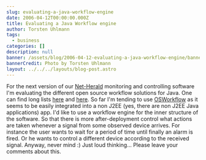 ```yaml
---
slug: evaluating-a-java-workflow-engine
date: 2006-04-12T00:00:00.000Z
title: Evaluating a Java Workflow engine
author: Torsten Uhlmann
tags:
  - business
categories: []
description: null
banner: /assets/blog/2006-04-12-evaluating-a-java-workflow-engine/banner.jpg
bannerCredit: Photo by Torsten Uhlmann
layout: ../../../layouts/blog-post.astro
---
```


For the next version of our [Net-Herald](http://www.agynamix.de/cms/index.php?option=content&task=view&id=13 "Net-Herald Monitoring and Controlling") monitoring and controlling software I'm evaluating the different open source workflow solutions for Java. One can find long lists [here](http://java-source.net/open-source/workflow-engines "Open-Source Java") and [here](http://www.manageability.org/blog/stuff/workflow_in_java/view "Manageability Blog"). So far I'm tending to use [OSWorkflow](http://www.opensymphony.com/osworkflow/ "OSWorkflow") as it seems to be easily integrated into a non J2EE (yes, there are non J2EE Java applications) app. I'd like to use a workflow engine for the inner structure of the software. So that there is more after-deployment control what actions are taken whenever a signal from some observed device arrives. For instance the user wants to wait for a period of time until finally an alarm is fired. Or he wants to control a different device according to the received signal. Anyway, never mind :) Just loud thinking... Please leave your comments about this.
